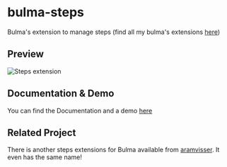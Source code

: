 # bulma-steps
Bulma's extension to manage steps
(find all my bulma's extensions [here](https://wikiki.github.io/bulma-extensions/overview))

Preview
---
![Steps extension](https://img4.hostingpics.net/pics/787860ScreenShot20170816at123716.png)

Documentation & Demo
---
You can find the Documentation and a demo [here](https://wikiki.github.io/bulma-extensions/steps)

## Related Project

There is another steps extensions for Bulma available from
[aramvisser](https://github.com/aramvisser/bulma-steps). It even has the same name!
